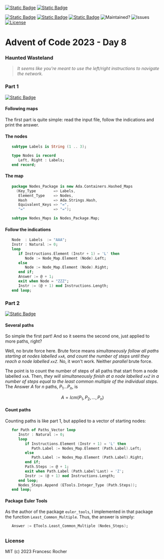[![Static Badge](https://img.shields.io/badge/Advent_of_Ada-Coding_for_a_cause-darkviolet?style=for-the-badge)](https://blog.adacore.com/announcing-advent-of-ada-2023-coding-for-a-cause)
[![Static Badge](https://img.shields.io/badge/Posted_To-Forum_Ada_Lang-darkcyan?style=for-the-badge)](https://forum.ada-lang.io/t/charity-advent-of-ada-spark-2023-submissions)

[![Static Badge](https://img.shields.io/badge/AoC_2023-Day_8-blue)](https://adventofcode.com/2023/day/8)
[![Static Badge](https://img.shields.io/badge/Ada-2022-blue)](https://ada-lang.io/docs/arm)
[![Static Badge](https://img.shields.io/badge/Build_with-Alire-blue)](https://alire.ada.dev/)
![Maintained?](https://img.shields.io/badge/Maintained%3F-yes-33aa33)
![Issues](https://img.shields.io/github/issues/rocher/advent-of-code.svg?label=Issues&color=grey)
[![License](https://img.shields.io/github/license/rocher/advent-of-code.svg?label=License&color=blue)](https://github.com/rocher/advent-of-code/blob/main/LICENSE)

##
# Advent of Code 2023 - Day 8

### Haunted Wasteland

> *It seems like you're meant to use the left/right instructions to navigate
> the network.*

### Part 1
[![Static Badge](https://img.shields.io/badge/read-part__1.adb-blue)](src/part_1.adb)

#### Following maps

The first part is quite simple: read the input file, follow the indications
and print the answer.

#### The nodes

```ada
   subtype Labels is String (1 .. 3);

   type Nodes is record
      Left, Right : Labels;
   end record;
```

#### The map

```ada
   package Nodes_Package is new Ada.Containers.Hashed_Maps
     (Key_Type        => Labels,
      Element_Type    => Nodes,
      Hash            => Ada.Strings.Hash,
      Equivalent_Keys => "=",
      "="             => "=");

   subtype Nodes_Maps is Nodes_Package.Map;
```

#### Follow the indications

```ada
   Node  : Labels  := "AAA";
   Instr : Natural := 0;
   loop
      if Instructions.Element (Instr + 1) = 'L' then
         Node := Node_Map.Element (Node).Left;
      else
         Node := Node_Map.Element (Node).Right;
      end if;
      Answer := @ + 1;
      exit when Node = "ZZZ";
      Instr := (@ + 1) mod Instructions.Length;
   end loop;
```

### Part 2
[![Static Badge](https://img.shields.io/badge/read-part__2.adb-blue)](src/part_2.adb)

#### Several paths

So simple the first part! And so it seems the second one, just applied to more
paths, right?

Well, no brute force here. Brute force means *simultaneously follow all paths
starting at nodes labelled `xxA`, and count the number of steps until they
reach a node labelled `xxZ`*. No, it won't work. Neither *parallel* brute force.

The point is to count the number of steps of all paths that start from a node
labelled `xxA`. Then, *they will simultaneously finish at a node labelled
`xxZ` in a number of steps equal to the least common multiple of the
individual steps*. The Answer $A$ for $n$ paths, $P_1\ldots P_n$, is

$$ A = lcm (P_1, P_2, \ldots, P_n) $$

#### Count paths

Counting paths is like part 1, but applied to a vector of starting nodes:

```ada
   for Path of Paths_Vector loop
      Instr : Natural := 0;
      loop
         if Instructions.Element (Instr + 1) = 'L' then
            Path.Label := Nodes_Map.Element (Path.Label).Left;
         else
            Path.Label := Nodes_Map.Element (Path.Label).Right;
         end if;
         Path.Steps := @ + 1;
         exit when Path.Label (Path.Label'Last) = 'Z';
         Instr := (@ + 1) mod Instructions.Length;
      end loop;
      Nodes_Steps.Append (ETools.Integer_Type (Path.Steps));
   end loop;
```

#### Package Euler Tools

As the author of the package `euler_tools`, I implemented in that package the
function `Least_Common_Multiple`. Thus, the answer is simply:

```ada
   Answer := ETools.Least_Common_Multiple (Nodes_Steps);
```

##
### License
MIT (c) 2023 Francesc Rocher
